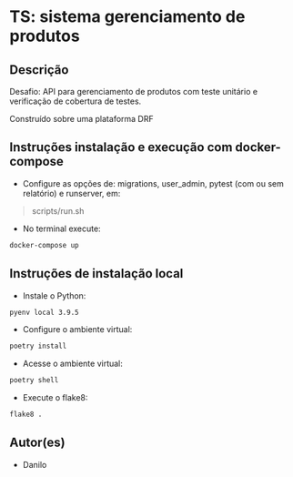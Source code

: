 # TS: sistema gerenciamento de produtos

## Descrição

Desafio: API para gerenciamento de produtos com teste unitário e verificação de cobertura de testes.

Construído sobre uma plataforma DRF

## Instruções instalação e execução com docker-compose

- Configure as opções de: migrations, user_admin, pytest (com ou sem relatório) e runserver, em:

> scripts/run.sh

- No terminal execute:

```sh
docker-compose up
```

## Instruções de instalação local

- Instale o Python:

```sh
pyenv local 3.9.5
```

- Configure o ambiente virtual:

```sh
poetry install
```

- Acesse o ambiente virtual:

```sh
poetry shell
```

- Execute o flake8:

```sh
flake8 .
```

## Autor(es)

- Danilo
